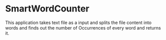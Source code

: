 # SmartWordCounter
This application takes text file as a input and splits the file content into words and finds out the number
 of Occurrences of every word and returns it.
